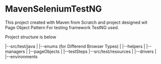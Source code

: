 # MavenSeleniumTestNG
This project created with Maven from Scratch and project designed wit Page Object Pattern
For testing framework TestNG used.

Project structure is below

|--src/test/java
|	|--enums (for Differend Browser Types)
|	|--helpers
|	|--managers
|	|--pageObjects
|	|--testSteps
|--src/test/resources
|	|--drivers
|	|--environments
 
 
 


